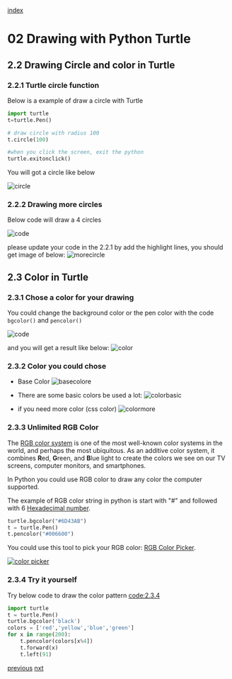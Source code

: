 [index](../index.md)
# 02 Drawing with Python Turtle

## 2.2 Drawing Circle and color in Turtle

### 2.2.1 Turtle circle function

Below is a example of draw a circle with Turtle

```python
import turtle
t=turtle.Pen()

# draw circle with radius 100
t.circle(100)

#when you click the screen, exit the python
turtle.exitonclick()
```

You will got a circle like below

![circle](./2.2_circle.png)

### 2.2.2 Drawing more circles

Below code will draw a 4 circles

![code](./2.2_code_morecircle.png)

please update your code in the 2.2.1 by add the highlight lines, 
you should get image of below:
![morecircle](./2.2_morecircle_result.png)

## 2.3 Color in Turtle

### 2.3.1 Chose a color for your drawing

You could change the background color or the pen color with the code `bgcolor()`  and `pencolor()`

![code](./2.3_color_code.png)

and you will get a result like below:
![color](./2.3_color_result.png)

### 2.3.2 Color you could chose

- Base Color
![basecolore](https://matplotlib.org/3.1.0/_images/sphx_glr_named_colors_001.png)
- There are some basic colors be used a lot:
![colorbasic](./2.3_color_basic.png)

- if you need more color (css color)
![colormore](./2.3_color_more.png)

### 2.3.3 Unlimited RGB Color

The [RGB color system](https://www.nixsensor.com/what-is-rgb-color/) is one of the most well-known color systems in the world, and perhaps the most ubiquitous. As an additive color system, it combines **R**ed, **G**reen, and **B**lue light to create the colors we see on our TV screens, computer monitors, and smartphones.

In Python you could use RGB color to draw any color the computer supported.

The example of RGB color string in python is start with "#" and followed with 6 [Hexadecimal number](https://simple.wikipedia.org/wiki/Hexadecimal).

```python
turtle.bgcolor("#6D43AB")
t = turtle.Pen()
t.pencolor("#006600")
```
You could use this tool to pick your RGB color: [RGB Color Picker](https://www.rapidtables.com/web/color/RGB_Color.html).

[![color picker](./2.3_colopicker.png)](https://www.rapidtables.com/web/color/RGB_Color.html)

### 2.3.4 Try it yourself

Try below code to draw the color pattern
[code:2.3.4](./codes/2.3.4_TryColor.py)
```python
import turtle
t = turtle.Pen()
turtle.bgcolor('black')
colors = ['red','yellow','blue','green']
for x in range(200):
    t.pencolor(colors[x%4])
    t.forward(x)
    t.left(91)
```

[previous](02.DrawingWithPythonTurtle.md)
[nxt](02.4_Turtle_more.md)